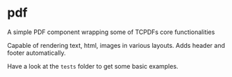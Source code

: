 # pdf
A simple PDF component wrapping some of TCPDFs core functionalities
 
Capable of rendering text, html, images in various layouts.
Adds header and footer automatically.

Have a look at the `tests` folder to get some basic examples. 